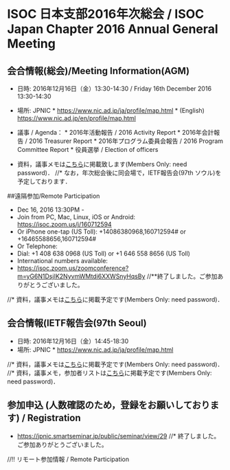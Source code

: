 # ISOC 日本支部2016年次総会 / ISOC Japan Chapter 2016 Annual General Meeting

## 会合情報(総会)/Meeting Information(AGM)
*  日時: 2016年12月16日（金）13:30-14:30 / Friday 16th December 2016 13:30-14:30
*  場所: JPNIC
       *  https://www.nic.ad.jp/ja/profile/map.html
       *  (English) https://www.nic.ad.jp/en/profile/map.html

*  議事 / Agenda： 
       *  2016年活動報告 / 2016 Activity Report
       *  2016年会計報告 / 2016 Treasurer Report
       *  2016年プログラム委員会報告 / 2016 Program Committee Report
       *  役員選挙 / Election of officers

*  資料，議事メモは[こちら](http://www.isoc.jp/members/wiki.cgi?page=2016AGM)に掲載致します(Members Only: need password)．
//* なお，年次総会後に同会場で，IETF報告会(97th ソウル)を予定しております．

##遠隔参加/Remote Participation
*  Dec 16, 2016 13:30PM -
*  Join from PC, Mac, Linux, iOS or Android: https://isoc.zoom.us/j/160712594
*  Or iPhone one-tap (US Toll):  +14086380968,160712594# or +16465588656,160712594#
*  Or Telephone:
*  Dial: +1 408 638 0968 (US Toll) or +1 646 558 8656 (US Toll)
*  International numbers available:
* https://isoc.zoom.us/zoomconference?m=yG6N1DsjIK2NyvmWMtdi6XXWSnyHqsBy
//**終了しました。ご参加ありがとうございました。

//* 資料，議事メモは[こちら](http://www.isoc.jp/members/wiki.cgi?page=2015AGM)に掲載予定です(Members Only: need password)．

## 会合情報(IETF報告会(97th Seoul)
*  日時: 2016年12月16日（金）14:45-18:30
*  場所: JPNIC
       *  https://www.nic.ad.jp/ja/profile/map.html


//* 資料，議事メモは[こちら](http://www.isoc.jp/members/wiki.cgi?page=2016AGM)に掲載予定です(Members Only: need password)．
//* 資料，議事メモ，参加者リストは[こちら](http://www.isoc.jp/members/wiki.cgi?page=2016AGM)に掲載予定です(Members Only: need password)．
## 参加申込 (人数確認のため，登録をお願いしております) / Registration
*  https://jpnic.smartseminar.jp/public/seminar/view/29
//* 終了しました。ご参加ありがとうございました。

//!! リモート参加情報 / Remote Participation